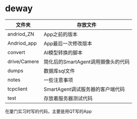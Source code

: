 # deway
|文件夹              |存放文件                          |
|----               |----                            |
|andriod_ZN         |App之前的版本                     |  
|Andriod_app        |App最后一次修改版本                |
|convert            |AI模型转换的脚本                   |
|drive/Camere       |简化后的SmartAgent调用摄像头的代码  |
|dumps              |数据库sql文件                     |
|notes              |一些注意事项                      |  
|tcpclient          |SmartAgent调试服务器的客户端代码    |
|test               |存放着服务器测试代码                |

在厦门实习时写的代码，主要是用QT写的App
